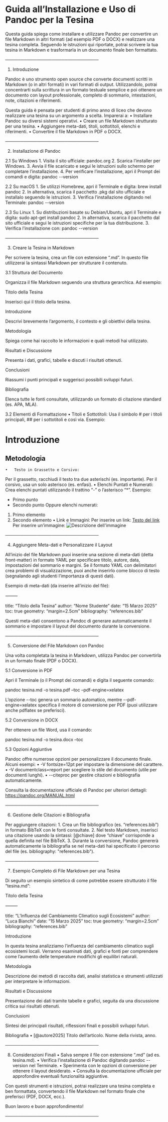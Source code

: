 # Guida all’Installazione e Uso di Pandoc per la Tesina

Questa guida spiega come installare e utilizzare Pandoc per convertire un file Markdown in altri formati (ad esempio PDF o DOCX) e realizzare una tesina completa. Seguendo le istruzioni qui riportate, potrai scrivere la tua tesina in Markdown e trasformarla in un documento finale ben formattato.

──────────────────────────────

1. Introduzione

Pandoc è uno strumento open source che converte documenti scritti in Markdown (o in altri formati) in vari formati di output. Utilizzandolo, potrai concentrarti sulla scrittura in un formato testuale semplice e poi ottenere un documento con layout professionale, completo di sommario, intestazioni, note, citazioni e riferimenti.

Questa guida è pensata per studenti di primo anno di liceo che devono realizzare una tesina su un argomento a scelta. Imparerai a:
	•	Installare Pandoc su diversi sistemi operativi.
	•	Creare un file Markdown strutturato per una tesina.
	•	Aggiungere meta-dati, titoli, sottotitoli, elenchi e riferimenti.
	•	Convertire il file Markdown in PDF o DOCX.

──────────────────────────────

2. Installazione di Pandoc

2.1 Su Windows
	1.	Visita il sito ufficiale: pandoc.org
	2.	Scarica l’installer per Windows.
	3.	Avvia il file scaricato e segui le istruzioni sullo schermo per completare l’installazione.
	4.	Per verificare l’installazione, apri il Prompt dei comandi e digita:
pandoc --version

2.2 Su macOS
	1.	Se utilizzi Homebrew, apri il Terminale e digita:
brew install pandoc
	2.	In alternativa, scarica il pacchetto .pkg dal sito ufficiale e installalo seguendo le istruzioni.
	3.	Verifica l’installazione digitando nel Terminale:
pandoc --version

2.3 Su Linux
	1.	Su distribuzioni basate su Debian/Ubuntu, apri il Terminale e digita:
sudo apt-get install pandoc
	2.	In alternativa, scarica il pacchetto dal sito ufficiale e segui le istruzioni specifiche per la tua distribuzione.
	3.	Verifica l’installazione con:
pandoc --version

──────────────────────────────

3. Creare la Tesina in Markdown

Per scrivere la tesina, crea un file con estensione “.md”. In questo file utilizzerai la sintassi Markdown per strutturare il contenuto.

3.1 Struttura del Documento

Organizza il file Markdown seguendo una struttura gerarchica. Ad esempio:

Titolo della Tesina

Inserisci qui il titolo della tesina.

Introduzione

Descrivi brevemente l’argomento, il contesto e gli obiettivi della tesina.

Metodologia

Spiega come hai raccolto le informazioni e quali metodi hai utilizzato.

Risultati e Discussione

Presenta i dati, grafici, tabelle e discuti i risultati ottenuti.

Conclusioni

Riassumi i punti principali e suggerisci possibili sviluppi futuri.

Bibliografia

Elenca tutte le fonti consultate, utilizzando un formato di citazione standard (es. APA, MLA).

3.2 Elementi di Formattazione
	•	Titoli e Sottotitoli:
Usa il simbolo # per i titoli principali, ## per i sottotitoli e così via.
Esempio:
# Introduzione
## Metodologia
	•	Testo in Grassetto e Corsivo:
Per il grassetto, racchiudi il testo tra due asterischi (es. importante).
Per il corsivo, usa un solo asterisco (es. enfasi).
	•	Elenchi Puntati e Numerati:
Crea elenchi puntati utilizzando il trattino “-” o l’asterisco “*”.
Esempio:
- Primo punto
- Secondo punto
Oppure elenchi numerati:
1. Primo elemento
2. Secondo elemento
	•	Link e Immagini:
Per inserire un link:
[Testo del link](https://esempio.com)
Per inserire un’immagine:
![Descrizione dell'immagine](percorso/immagine.jpg)

──────────────────────────────

4. Aggiungere Meta-dati e Personalizzare il Layout

All’inizio del file Markdown puoi inserire una sezione di meta-dati (detta front-matter) in formato YAML per specificare titolo, autore, data, impostazioni del sommario e margini. Se il formato YAML con delimitatori crea problemi di visualizzazione, puoi anche inserirlo come blocco di testo (segnalando agli studenti l’importanza di questi dati).

Esempio di meta-dati (da inserire all’inizio del file):

⸻

title: “Titolo della Tesina”
author: “Nome Studente”
date: “15 Marzo 2025”
toc: true
geometry: “margin=2.5cm”
bibliography: “references.bib”

Questi meta-dati consentono a Pandoc di generare automaticamente il sommario e impostare il layout del documento durante la conversione.

──────────────────────────────

5. Conversione del File Markdown con Pandoc

Una volta completata la tesina in Markdown, utilizza Pandoc per convertirla in un formato finale (PDF o DOCX).

5.1 Conversione in PDF

Apri il Terminale (o il Prompt dei comandi) e digita il seguente comando:

pandoc tesina.md -o tesina.pdf –toc –pdf-engine=xelatex

L’opzione --toc genera un sommario automatico, mentre --pdf-engine=xelatex specifica il motore di conversione per PDF (puoi utilizzare anche pdflatex se preferisci).

5.2 Conversione in DOCX

Per ottenere un file Word, usa il comando:

pandoc tesina.md -o tesina.docx –toc

5.3 Opzioni Aggiuntive

Pandoc offre numerose opzioni per personalizzare il documento finale. Alcuni esempi:
	•	-V fontsize=12pt per impostare la dimensione del carattere.
	•	-V documentclass=report per scegliere lo stile del documento (utile per documenti lunghi).
	•	--citeproc per gestire citazioni e bibliografia automaticamente.

Consulta la documentazione ufficiale di Pandoc per ulteriori dettagli:
https://pandoc.org/MANUAL.html

──────────────────────────────

6. Gestione delle Citazioni e Bibliografia

Per aggiungere citazioni:
	1.	Crea un file bibliografico (es. “references.bib”) in formato BibTeX con le fonti consultate.
	2.	Nel testo Markdown, inserisci una citazione usando la sintassi:
[@chiave]
dove “chiave” corrisponde a quella definita nel file BibTeX.
	3.	Durante la conversione, Pandoc genererà automaticamente la bibliografia se nel meta-dati hai specificato il percorso del file (es. bibliography: "references.bib").

──────────────────────────────

7. Esempio Completo di File Markdown per una Tesina

Di seguito un esempio sintetico di come potrebbe essere strutturato il file “tesina.md”:

Titolo della Tesina

⸻

title: “L’Influenza del Cambiamento Climatico sugli Ecosistemi”
author: “Luca Bianchi”
date: “15 Marzo 2025”
toc: true
geometry: “margin=2.5cm”
bibliography: “references.bib”

Introduzione

In questa tesina analizziamo l’influenza del cambiamento climatico sugli ecosistemi locali. Verranno esaminati dati, grafici e fonti per comprendere come l’aumento delle temperature modifichi gli equilibri naturali.

Metodologia

Descrizione dei metodi di raccolta dati, analisi statistica e strumenti utilizzati per interpretare le informazioni.

Risultati e Discussione

Presentazione dei dati tramite tabelle e grafici, seguita da una discussione critica sui risultati ottenuti.

Conclusioni

Sintesi dei principali risultati, riflessioni finali e possibili sviluppi futuri.

Bibliografia
	•	[@autore2025] Titolo dell’articolo. Nome della rivista, anno.

──────────────────────────────

8. Considerazioni Finali
	•	Salva sempre il file con estensione “.md” (ad es. tesina.md).
	•	Verifica l’installazione di Pandoc digitando pandoc --version nel Terminale.
	•	Sperimenta con le opzioni di conversione per ottenere il layout desiderato.
	•	Consulta la documentazione ufficiale per approfondire eventuali funzionalità aggiuntive.

Con questi strumenti e istruzioni, potrai realizzare una tesina completa e ben formattata, convertendo il file Markdown nel formato finale che preferisci (PDF, DOCX, ecc.).

Buon lavoro e buon approfondimento!

──────────────────────────────